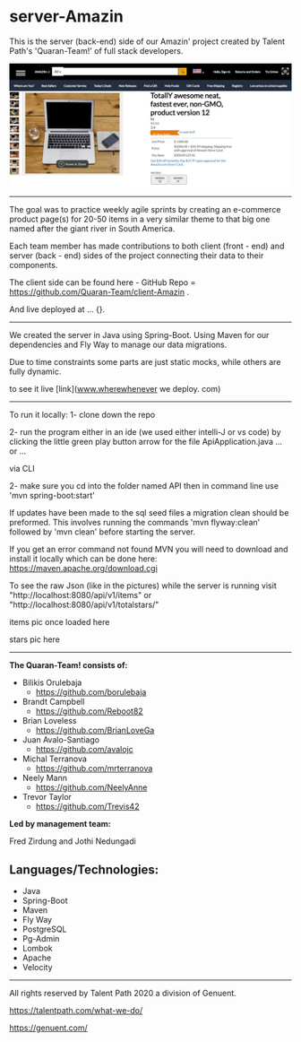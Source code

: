 # server-Amazin

This is the server (back-end) side of our Amazin' project created by Talent Path's 'Quaran-Team!' of full stack developers.

<!-- Picture below of home page of our Amazin' App  -->

![alt text](https://github.com/Quaran-Team/client-Amazin/blob/master/amazinscreen.JPG "Screen shot from the Amazin' App mock e-commerce site")

---

The goal was to practice weekly agile sprints by creating an e-commerce product page(s) for 20-50 items in a very similar theme to that big one named after the giant river in South America.

Each team member has made contributions to both client (front - end) and server (back - end) sides of the project connecting their data to their components.

The client side can be found here _-_ GitHub Repo = https://github.com/Quaran-Team/client-Amazin .

And live deployed at ... {}.

---

We created the server in Java using Spring-Boot. Using Maven for our dependencies and Fly Way to manage our data migrations. 

Due to time constraints some parts are just static mocks, while others are fully dynamic.

to see it live
[link](www.wherewhenever we deploy. com)

---

To run it locally:
1- clone down the repo

2- run the program either in an ide (we used either intelli-J or vs code) by clicking the little green play button arrow for the file ApiApplication.java ... or ...

via CLI

2- make sure you cd into the folder named API then in command line
 use 'mvn spring-boot:start'

If updates have been made to the sql seed files a migration clean should be preformed.
This involves running the commands 'mvn flyway:clean' followed by 'mvn clean' before starting the server.

If you get an error command not found MVN you will need to download and install it locally which can be done here: https://maven.apache.org/download.cgi

To see the raw Json (like in the pictures) while the server is running visit "http://localhost:8080/api/v1/items" or "http://localhost:8080/api/v1/totalstars/"

items pic once loaded here

stars pic here

---

**The Quaran-Team! consists of:**

- Bilikis Orulebaja
  - https://github.com/borulebaja
- Brandt Campbell
  - https://github.com/Reboot82
- Brian Loveless
  - https://github.com/BrianLoveGa
- Juan Avalo-Santiago
  - https://github.com/avalojc
- Michal Terranova
  - https://github.com/mrterranova
- Neely Mann
  - https://github.com/NeelyAnne
- Trevor Taylor
  - https://github.com/Trevis42

**Led by management team:**

Fred Zirdung and Jothi Nedungadi

## **Languages/Technologies:**

- Java
- Spring-Boot
- Maven
- Fly Way
- PostgreSQL
- Pg-Admin
- Lombok
- Apache
- Velocity

---

All rights reserved by Talent Path 2020
a division of Genuent.

https://talentpath.com/what-we-do/

https://genuent.com/

